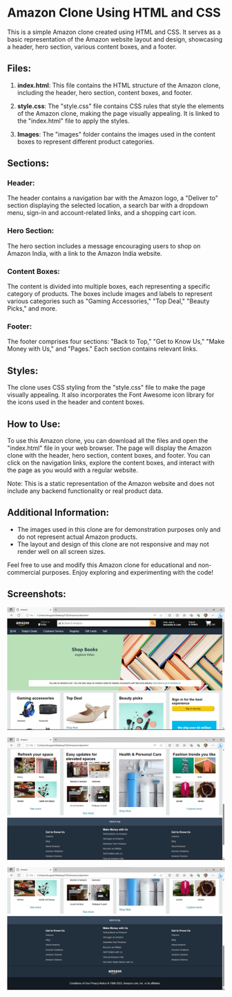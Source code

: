 # Amazon Clone Using HTML and CSS

This is a simple Amazon clone created using HTML and CSS. It serves as a basic representation of the Amazon website layout and design, showcasing a header, hero section, various content boxes, and a footer.

## Files:

1. **index.html**: This file contains the HTML structure of the Amazon clone, including the header, hero section, content boxes, and footer.

2. **style.css**: The "style.css" file contains CSS rules that style the elements of the Amazon clone, making the page visually appealing. It is linked to the "index.html" file to apply the styles.

3. **Images**: The "images" folder contains the images used in the content boxes to represent different product categories.

## Sections:

### Header:
The header contains a navigation bar with the Amazon logo, a "Deliver to" section displaying the selected location, a search bar with a dropdown menu, sign-in and account-related links, and a shopping cart icon.

### Hero Section:
The hero section includes a message encouraging users to shop on Amazon India, with a link to the Amazon India website.

### Content Boxes:
The content is divided into multiple boxes, each representing a specific category of products. The boxes include images and labels to represent various categories such as "Gaming Accessories," "Top Deal," "Beauty Picks," and more.

### Footer:
The footer comprises four sections: "Back to Top," "Get to Know Us," "Make Money with Us," and "Pages." Each section contains relevant links.

## Styles:
The clone uses CSS styling from the "style.css" file to make the page visually appealing. It also incorporates the Font Awesome icon library for the icons used in the header and content boxes.

## How to Use:
To use this Amazon clone, you can download all the files and open the "index.html" file in your web browser. The page will display the Amazon clone with the header, hero section, content boxes, and footer. You can click on the navigation links, explore the content boxes, and interact with the page as you would with a regular website.

Note: This is a static representation of the Amazon website and does not include any backend functionality or real product data.

## Additional Information:
- The images used in this clone are for demonstration purposes only and do not represent actual Amazon products.
- The layout and design of this clone are not responsive and may not render well on all screen sizes.

Feel free to use and modify this Amazon clone for educational and non-commercial purposes. Enjoy exploring and experimenting with the code!

## Screenshots:

![Alt text](Screenshots/amazon.png "")

![Alt text](Screenshots/amazon-1.png "")

![Alt text](Screenshots/amazon-2.png "")
